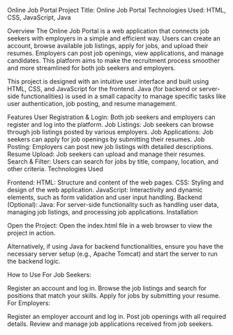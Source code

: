 Online Job Portal
Project Title: Online Job Portal
Technologies Used: HTML, CSS, JavaScript, Java

Overview
The Online Job Portal is a web application that connects job seekers with employers in a simple and efficient way. Users can create an account, browse available job listings, apply for jobs, and upload their resumes. Employers can post job openings, view applications, and manage candidates. This platform aims to make the recruitment process smoother and more streamlined for both job seekers and employers.

This project is designed with an intuitive user interface and built using HTML, CSS, and JavaScript for the frontend. Java (for backend or server-side functionalities) is used in a small capacity to manage specific tasks like user authentication, job posting, and resume management.

Features
User Registration & Login: Both job seekers and employers can register and log into the platform.
Job Listings: Job seekers can browse through job listings posted by various employers.
Job Applications: Job seekers can apply for job openings by submitting their resumes.
Job Posting: Employers can post new job listings with detailed descriptions.
Resume Upload: Job seekers can upload and manage their resumes.
Search & Filter: Users can search for jobs by title, company, location, and other criteria.
Technologies Used

Frontend:
HTML: Structure and content of the web pages.
CSS: Styling and design of the web application.
JavaScript: Interactivity and dynamic elements, such as form validation and user input handling.
Backend (Optional):
Java: For server-side functionality such as handling user data, managing job listings, and processing job applications.
Installation


Open the Project:
Open the index.html file in a web browser to view the project in action.

Alternatively, if using Java for backend functionalities, ensure you have the necessary server setup (e.g., Apache Tomcat) and start the server to run the backend logic.

How to Use
For Job Seekers:

Register an account and log in.
Browse the job listings and search for positions that match your skills.
Apply for jobs by submitting your resume.
For Employers:

Register an employer account and log in.
Post job openings with all required details.
Review and manage job applications received from job seekers.
